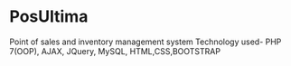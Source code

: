 # PosUltima
Point of sales and inventory management system
Technology used-  PHP 7(OOP), 
                  AJAX, JQuery, 
                  MySQL, 
                  HTML,CSS,BOOTSTRAP
